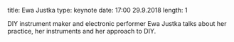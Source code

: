 title: Ewa Justka
type: keynote
date: 17:00 29.9.2018
length: 1

DIY instrument maker and electronic performer Ewa Justka talks about her practice, her instruments and her approach to DIY.
